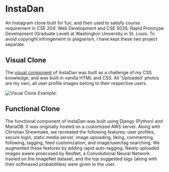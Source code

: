 # InstaDan
An Instagram clone built for fun, and then used to satisfy course requirement in CSE 204: Web Development and CSE 503S: Rapid Prototype Development (Graduate Level) at Washington University in St. Louis. To avoid copyright infringement or plagiarism, I have kept these two project separate. 

## Visual Clone
The [visual component](/visual/) of InstaDan was built as a challenge of my CSS knowledge, and was built in vanilla HTML and CSS. All 'Uploaded' photos are my own, all user profile images belong to their respective users. 

![Visual Clone Example:](insta.gif)

## Functional Clone
The functional component of InstaDan was built using Django (Python) and MariaDB. It was  originally hosted on a customized AWS server. Along with Christian Shewmake, we recreated the following features: user profiles, secure login, static media server, image uploading, liking, commenting, following, tagging, feed customization, and image/user/tag searching. We augmented these features by adding rapid auto-tagging. Newly uploaded images awere proecssed by ResNet, a Convolutional Neural Network trained on the ImageNet dataset, and the top suggested tags (along with their softmaxed probabilities) were given to the user.

